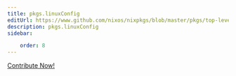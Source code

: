 ```yaml
---
title: pkgs.linuxConfig
editUrl: https://www.github.com/nixos/nixpkgs/blob/master/pkgs/top-level/linux-kernels.nix#L666C17
description: pkgs.linuxConfig
sidebar:

    order: 8
---
```


<a href="https://www.github.com/nixos/nixpkgs/blob/master/pkgs/top-level/linux-kernels.nix#L666C17">Contribute Now!</a>



